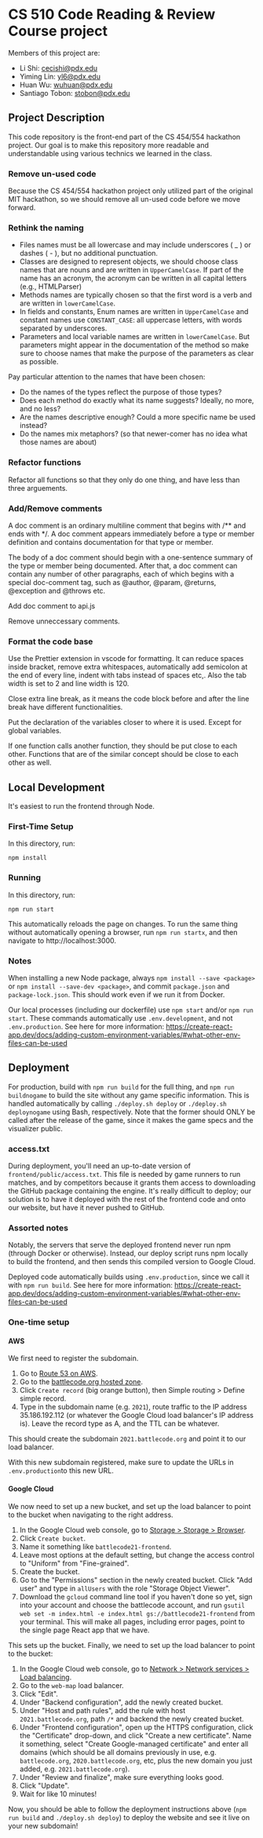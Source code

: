 # CS 510 Code Reading & Review Course project

Members of this project are:

- Li Shi: cecishi@pdx.edu
- Yiming Lin: yl6@pdx.edu
- Huan Wu: wuhuan@pdx.edu
- Santiago Tobon: stobon@pdx.edu

## Project Description

This code repository is the front-end part of the CS 454/554 hackathon project. Our goal is to make this repository more readable and understandable using various technics we learned in the class.

### Remove un-used code

Because the CS 454/554 hackathon project only utilized part of the original MIT hackathon, so we should remove all un-used code before we move forward.

### Rethink the naming

- Files names must be all lowercase and may include underscores ( _ ) or dashes ( - ), but no additional punctuation.
- Classes are designed to represent objects, we should choose class names that are nouns and are written in `UpperCamelCase`. If part of the name has an acronym, the acronym can be written in all capital letters (e.g., HTMLParser)
- Methods names are typically chosen so that the first word is a verb and are written in `lowerCamelCase`.
- In fields and constants, Enum names are written in `UpperCamelCase` and constant names use `CONSTANT_CASE`: all uppercase letters, with words separated by underscores.
- Parameters and local variable names are written in `lowerCamelCase`. But parameters might appear in the documentation of the method so make sure to choose names that make the purpose of the parameters as clear as possible.

Pay particular attention to the names that have been chosen:

- Do the names of the types reflect the purpose of those types?
- Does each method do exactly what its name suggests? Ideally, no more, and no less?
- Are the names descriptive enough? Could a more specific name be used instead?
- Do the names mix metaphors? (so that newer-comer has no idea what those names are about)

### Refactor functions

Refactor all functions so that they only do one thing, and have less than three arguements.

### Add/Remove comments

A doc comment is an ordinary multiline comment that begins with /** and ends with */. A doc comment appears immediately before a type or member definition and contains documentation for that type or member.

The body of a doc comment should begin with a one-sentence summary of the type or member being documented. After that, a doc comment can contain any number of other paragraphs, each of which begins with a special doc-comment tag, such as @author, @param, @returns, @exception and @throws etc.

Add doc comment to api.js

Remove unneccessary comments.

### Format the code base

Use the Prettier extension in vscode for formatting. It can reduce spaces inside bracket, remove extra whitespaces, automatically add semicolon at the end of every line, indent with tabs instead of spaces etc,. Also the tab width is set to 2 and line width is 120.

Close extra line break, as it means the code block before and after the line break have different functionalities.

Put the declaration of the variables closer to where it is used. Except for global variables.

If one function calls another function, they should be put close to each other. Functions that are of the similar concept should be close to each other as well.

## Local Development

It's easiest to run the frontend through Node.

### First-Time Setup

In this directory, run:

```
npm install
```

### Running

In this directory, run:

```
npm run start
```

This automatically reloads the page on changes. To run the same thing without automatically opening a browser, run `npm run startx`, and then navigate to http://localhost:3000.

### Notes

When installing a new Node package, always `npm install --save <package>` or `npm install --save-dev <package>`, and commit `package.json` and `package-lock.json`. This should work even if we run it from Docker.

Our local processes (including our dockerfile) use `npm start` and/or `npm run start`. These commands automatically use `.env.development`, and not `.env.production`. See here for more information: https://create-react-app.dev/docs/adding-custom-environment-variables/#what-other-env-files-can-be-used

## Deployment

For production, build with `npm run build` for the full thing, and `npm run buildnogame` to build the site without any game specific information. This is handled automatically by calling `./deploy.sh deploy` or `./deploy.sh deploynogame` using Bash, respectively. Note that the former should ONLY be called after the release of the game, since it makes the game specs and the visualizer public.

### access.txt

During deployment, you'll need an up-to-date version of `frontend/public/access.txt`. This file is needed by game runners to run matches, and by competitors because it grants them access to downloading the GitHub package containing the engine. It's really difficult to deploy; our solution is to have it deployed with the rest of the frontend code and onto our website, but have it never pushed to GitHub.

### Assorted notes

Notably, the servers that serve the deployed frontend never run npm (through Docker or otherwise). Instead, our deploy script runs npm locally to build the frontend, and then sends this compiled version to Google Cloud.

Deployed code automatically builds using `.env.production`, since we call it with `npm run build`. See here for more information: https://create-react-app.dev/docs/adding-custom-environment-variables/#what-other-env-files-can-be-used

### One-time setup

#### AWS

We first need to register the subdomain.

1. Go to [Route 53 on AWS](https://console.aws.amazon.com/route53/home?region=us-east-1#).
2. Go to the [battlecode.org hosted zone](https://console.aws.amazon.com/route53/v2/hostedzones#ListRecordSets/Z2GXL51TK1J2YK).
3. Click `Create record` (big orange button), then Simple routing > Define simple record.
4. Type in the subdomain name (e.g. `2021`), route traffic to the IP address 35.186.192.112 (or whatever the Google Cloud load balancer's IP address is). Leave the record type as A, and the TTL can be whatever.

This should create the subdomain `2021.battlecode.org` and point it to our load balancer.

With this new subdomain registered, make sure to update the URLs in `.env.production`to this new URL.

#### Google Cloud

We now need to set up a new bucket, and set up the load balancer to point to the bucket when navigating to the right address.

1. In the Google Cloud web console, go to [Storage > Storage > Browser](https://console.cloud.google.com/storage/browser?project=battlecode18&prefix=).
2. Click `Create bucket`.
3. Name it something like `battlecode21-frontend`.
4. Leave most options at the default setting, but change the access control to "Uniform" from "Fine-grained".
5. Create the bucket.
6. Go to the "Permissions" section in the newly created bucket. Click "Add user" and type in `allUsers` with the role "Storage Object Viewer".
7. Download the `gcloud` command line tool if you haven't done so yet, sign into your account and choose the battlecode account, and run `gsutil web set -m index.html -e index.html gs://battlecode21-frontend` from your terminal. This will make all pages, including error pages, point to the single page React app that we have.

This sets up the bucket. Finally, we need to set up the load balancer to point to the bucket:

1. In the Google Cloud web console, go to [Network > Network services > Load balancing](https://console.cloud.google.com/net-services/loadbalancing/loadBalancers/list?project=battlecode18).
2. Go to the `web-map` load balancer.
3. Click "Edit".
4. Under "Backend configuration", add the newly created bucket.
5. Under "Host and path rules", add the rule with host `2021.battlecode.org`, path `/*` and backend the newly created bucket.
6. Under "Frontend configuration", open up the HTTPS configuration, click the "Certificate" drop-down, and click "Create a new certificate". Name it something, select "Create Google-managed certificate" and enter all domains (which should be all domains previously in use, e.g. `battlecode.org`, `2020.battlecode.org`, etc, plus the new domain you just added, e.g. `2021.battlecode.org`).
7. Under "Review and finalize", make sure everything looks good.
8. Click "Update".
9. Wait for like 10 minutes!

Now, you should be able to follow the deployment instructions above (`npm run build` and `./deploy.sh deploy`) to deploy the website and see it live on your new subdomain!